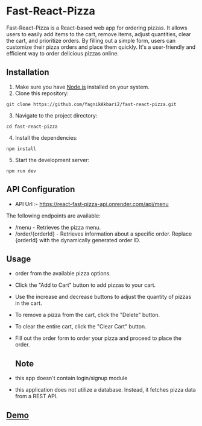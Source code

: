 # Fast-React-Pizza

Fast-React-Pizza is a React-based web app for ordering pizzas. It allows users to easily add items to the cart, remove items, adjust quantities, clear the cart, and prioritize orders. By filling out a simple form, users can customize their pizza orders and place them quickly. It's a user-friendly and efficient way to order delicious pizzas online.

## Installation

1. Make sure you have [Node.js](https://nodejs.org) installed on your system.
2. Clone this repository:

```shell
git clone https://github.com/YagnikAkbari2/fast-react-pizza.git
```

3. Navigate to the project directory:

```shell
cd fast-react-pizza
```

4. Install the dependencies:

```shell
npm install
```

5. Start the development server:

```shell
npm run dev
```

## API Configuration

- API Url :- https://react-fast-pizza-api.onrender.com/api/menu

The following endpoints are available:

- /menu - Retrieves the pizza menu.
- /order/{orderId} - Retrieves information about a specific order. Replace {orderId} with the dynamically generated order ID.

## Usage

- order from the available pizza options.
- Click the "Add to Cart" button to add pizzas to your cart.
- Use the increase and decrease buttons to adjust the quantity of pizzas in the cart.
- To remove a pizza from the cart, click the "Delete" button.
- To clear the entire cart, click the "Clear Cart" button.
- Fill out the order form to order your pizza and proceed to place the order.

  ## Note
- this app doesn't contain login/signup module 
- this application does not utilize a database. Instead, it fetches pizza data from a REST API.

## [Demo](https://fast-react-pizza-two.vercel.app/)
